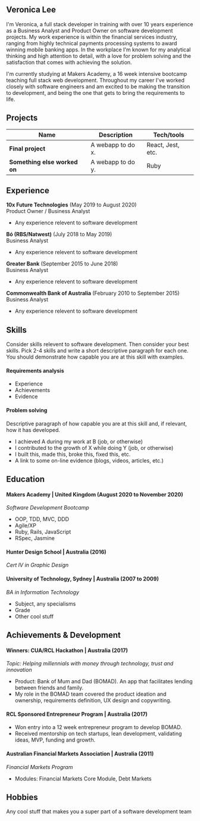 ## Veronica Lee

I'm Veronica, a full stack developer in training with over 10 years experience as a Business Analyst and Product Owner on software development projects. My work experience is within the financial services industry, ranging from highly technical payments processing systems to award winning mobile banking apps. In the workplace I'm known for my analytical thinking and high attention to detail, with a love for problem solving and the satisfaction that comes with achieving the solution.

I'm currently studying at Makers Academy, a 16 week intensive bootcamp teaching full stack web development. Throughout my career I've worked closely with software engineers and am excited to be making the transition to development, and being the one that gets to bring the requirements to life.

## Projects

| Name                         | Description       | Tech/tools        |
| ---------------------------- | ----------------- | ----------------- |
| **Final project**            | A webapp to do x. | React, Jest, etc. |
| **Something else worked on** | A webapp to do y. | Ruby              |

## Experience

**10x Future Technologies** (May 2019 to August 2020)  
Product Owner / Business Analyst

- Any experience relevent to software development

**Bó (RBS/Natwest)** (July 2018 to May 2019)  
Business Analyst

- Any experience relevent to software development

**Greater Bank** (September 2015 to June 2018)  
Business Analyst

- Any experience relevent to software development

**Commonwealth Bank of Australia** (February 2010 to September 2015)  
Business Analyst

- Any experience relevent to software development

## Skills

Consider skills relevent to software development. Then consider your best skills. Pick 2-4 skills and write a short descriptive paragraph for each one. You should demonstrate how capable you are at this skill with examples.

#### Requirements analysis

- Experience
- Achievements
- Evidence

#### Problem solving

Descriptive paragraph of how capable you are at this skill and, if relevant, how it has developed.

- I achieved A during my work at B (job, or otherwise)
- I contributed to the growth of X while doing Y (job, or otherwise)
- I built this, made this, broke this, fixed this, etc.
- A link to some on-line evidence (blogs, videos, articles, etc.)

## Education

#### Makers Academy | United Kingdom (August 2020 to November 2020)
*Software Development Bootcamp*

- OOP, TDD, MVC, DDD
- Agile/XP
- Ruby, Rails, JavaScript
- RSpec, Jasmine

#### Hunter Design School | Australia (2016)
*Cert IV in Graphic Design*

#### University of Technology, Sydney | Australia (2007 to 2009)
*BA in Information Technology*

- Subject, any specialisms
- Grade
- Other cool stuff

## Achievements & Development

#### Winners: CUA/RCL Hackathon | Australia (2017)
*Topic: Helping millennials with money through technology, trust and innovation*

- Product: Bank of Mum and Dad (BOMAD). An app that facilitates lending between friends and family.
- My role in the BOMAD team covered the product ideation and ownership, requirements definition, UX design and copywriting.

#### RCL Sponsored Entrepreneur Program | Australia (2017)

- Won entry into a 12 week entrepreneur program to develop BOMAD.
- Received mentorship on tech startups, lean development, validating ideas, MVP, funding and growth.

#### Australian Financial Markets Association | Australia (2011)
*Financial Markets Program*

- Modules: Financial Markets Core Module, Debt Markets

## Hobbies

Any cool stuff that makes you a super part of a software development team
